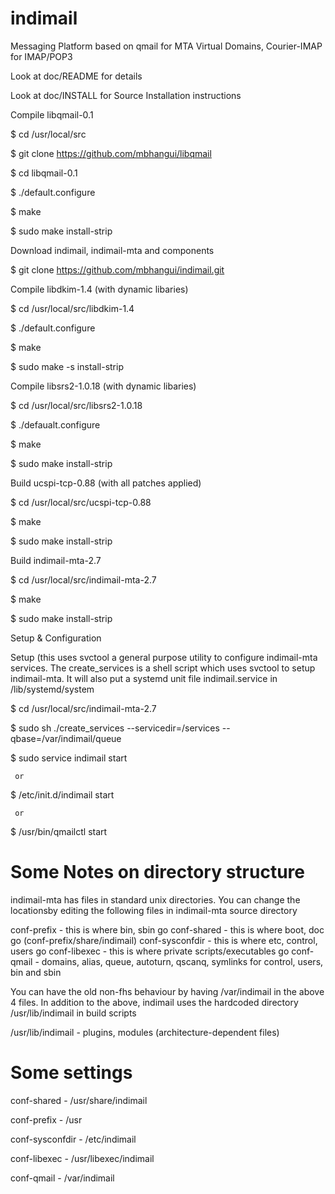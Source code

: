 # indimail
Messaging Platform based on qmail for MTA Virtual Domains, Courier-IMAP for IMAP/POP3

Look at doc/README for details

Look at doc/INSTALL for Source Installation instructions

Compile libqmail-0.1

 $ cd /usr/local/src
 
 $ git clone https://github.com/mbhangui/libqmail
 
 $ cd libqmail-0.1
 
 $ ./default.configure
 
 $ make
 
 $ sudo make install-strip
   
Download indimail, indimail-mta and components

 $ git clone https://github.com/mbhangui/indimail.git

Compile libdkim-1.4 (with dynamic libaries)

 $ cd /usr/local/src/libdkim-1.4
 
 $ ./default.configure
 
 $ make
 
 $ sudo make -s install-strip

Compile libsrs2-1.0.18 (with dynamic libaries)

 $ cd /usr/local/src/libsrs2-1.0.18
 
 $ ./defaualt.configure
 
 $ make
 
 $ sudo make install-strip
 

Build ucspi-tcp-0.88 (with all patches applied)

 $ cd /usr/local/src/ucspi-tcp-0.88
 
 $ make
 
 $ sudo make install-strip
  
Build indimail-mta-2.7

 $ cd /usr/local/src/indimail-mta-2.7
 
 $ make
 
 $ sudo make install-strip

Setup & Configuration

 Setup (this uses svctool a general purpose utility to configure indimail-mta
 services. The create_services is a shell script which uses svctool to setup
 indimail-mta. It will also put a systemd unit file indimail.service in
 /lib/systemd/system

 $ cd /usr/local/src/indimail-mta-2.7
 
 $ sudo sh ./create_services --servicedir=/services --qbase=/var/indimail/queue

 $ sudo service indimail start
 
     or
     
 $ /etc/init.d/indimail start
 
     or
     
 $ /usr/bin/qmailctl start


Some Notes on directory structure
==========================
indimail-mta has files in standard unix directories. You can change
the locationsby editing the following files in indimail-mta source
directory

conf-prefix       - this is where bin, sbin go
conf-shared       - this is where boot, doc go (conf-prefix/share/indimail)
conf-sysconfdir   - this is where etc, control, users go
conf-libexec      - this is where private scripts/executables go
conf-qmail        - domains, alias, queue, autoturn, qscanq, symlinks
                    for control, users, bin and sbin

You can have the old non-fhs behaviour by having /var/indimail in the
above 4 files. In addition to the above, indimail uses the hardcoded
directory /usr/lib/indimail in build scripts

/usr/lib/indimail - plugins, modules (architecture-dependent files)

Some settings
=============

conf-shared       - /usr/share/indimail

conf-prefix       - /usr

conf-sysconfdir   - /etc/indimail

conf-libexec      - /usr/libexec/indimail

conf-qmail        - /var/indimail
